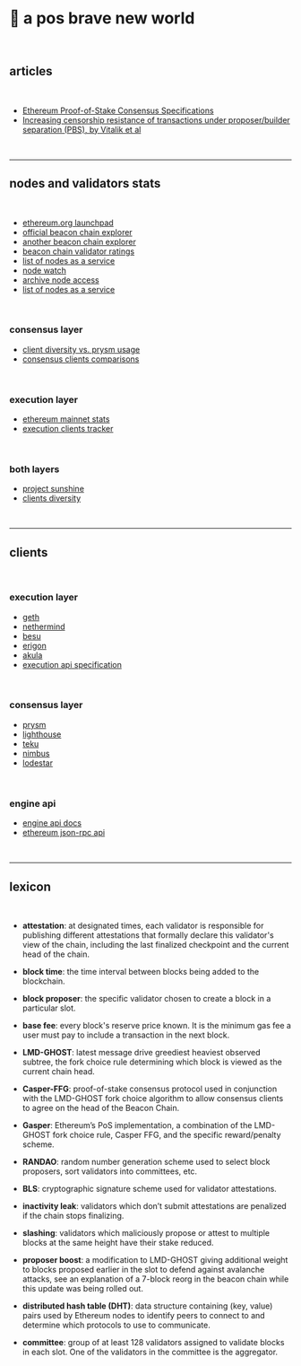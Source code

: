 # 🍄 a pos brave new world

<br>


## articles

<br>

* [Ethereum Proof-of-Stake Consensus Specifications](https://github.com/ethereum/consensus-specs/tree/dev/specs)
* [Increasing censorship resistance of transactions under proposer/builder separation (PBS), by Vitalik et al](https://notes.ethereum.org/@vbuterin/pbs_censorship_resistance)


<br>

---

## nodes and validators stats

<br>

* [ethereum.org launchpad](https://launchpad.ethereum.org/en/)
* [official beacon chain explorer](https://beaconscan.com/)
* [another beacon chain explorer](https://prater.beaconcha.in/)
* [beacon chain validator ratings](https://www.rated.network/)
* [list of nodes as a service](https://ethereumnodes.com/)
* [node watch](https://www.nodewatch.io/)
* [archive node access](https://archivenode.io/)
* [list of nodes as a service](https://ethereum.org/en/developers/docs/nodes-and-clients/nodes-as-a-service/)


<br>

### consensus layer

* [client diversity vs. prysm usage](https://pools.invis.cloud/)
* [consensus clients comparisons](https://www.slashed.info/)

<br>

### execution layer

* [ethereum mainnet stats](https://ethernodes.org/)
* [execution clients tracker](https://etherscan.io/nodetracker)

<br>

### both layers

* [project sunshine](https://ethsunshine.com/)
* [clients diversity](https://clientdiversity.org/)

<br>

----

## clients

<br>

### execution layer

* [geth](https://geth.ethereum.org/)
* [nethermind](https://nethermind.io/)
* [besu](https://besu.hyperledger.org/en/stable/)
* [erigon](https://github.com/ledgerwatch/erigon)
* [akula](https://akula.app/)
* [execution api specification](https://github.com/ethereum/execution-apis)

<br>

### consensus layer

* [prysm](https://github.com/prysmaticlabs/prysm)
* [lighthouse](https://github.com/sigp/lighthouse)
* [teku](https://github.com/ConsenSys/teku)
* [nimbus](https://nimbus.team/)
* [lodestar](https://lodestar.chainsafe.io/)


<br>

### engine api

* [engine api docs](https://github.com/ethereum/execution-apis/blob/main/src/engine/specification.md)
* [ethereum json-rpc api](https://ethereum.org/en/developers/docs/apis/json-rpc/)

<br>

---


## lexicon

<br>

* **attestation**: at designated times, each validator is responsible for publishing different attestations that formally declare this validator's view of the chain, including the last finalized checkpoint and the current head of the chain.

* **block time**: the time interval between blocks being added to the blockchain.

* **block proposer**: the specific validator chosen to create a block in a particular slot.

* **base fee**: every block's reserve price known. It is the minimum gas fee a user must pay to include a transaction in the next block.

* **LMD-GHOST**: latest message drive greediest heaviest observed subtree, the fork choice rule determining which block is viewed as the current chain head.

* **Casper-FFG**: proof-of-stake consensus protocol used in conjunction with the LMD-GHOST fork choice algorithm to allow consensus clients to agree on the head of the Beacon Chain.

* **Gasper**: Ethereum’s PoS implementation, a combination of the LMD-GHOST fork choice rule, Casper FFG, and the specific reward/penalty scheme.

* **RANDAO**: random number generation scheme used to select block proposers, sort validators into committees, etc.

* **BLS**: cryptographic signature scheme used for validator attestations.

* **inactivity leak**: validators which don’t submit attestations are penalized if the chain stops finalizing.

* **slashing**: validators which maliciously propose or attest to multiple blocks at the same height have their stake reduced.

* **proposer boost**: a modification to LMD-GHOST giving additional weight to blocks proposed earlier in the slot to defend against avalanche attacks, see an explanation of a 7-block reorg in the beacon chain while this update was being rolled out.

* **distributed hash table (DHT)**: data structure containing (key, value) pairs used by Ethereum nodes to identify peers to connect to and determine which protocols to use to communicate.

* **committee**: group of at least 128 validators assigned to validate blocks in each slot. One of the validators in the committee is the aggregator.




